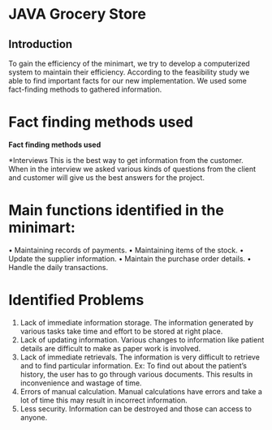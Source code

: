 # JAVA Grocery Store

## Introduction
To gain the efficiency of the minimart, we try to develop a computerized system to maintain
their efficiency. According to the feasibility study we able to find important facts for our new
implementation. We used some fact-finding methods to gathered information.

# Fact finding methods used


**Fact finding methods used**

*Interviews
This is the best way to get information from the customer. When in the
interview we asked various kinds of questions from the client and customer
will give us the best answers for the project.

# Main functions identified in the minimart:

• Maintaining records of payments.
• Maintaining items of the stock.
• Update the supplier information.
• Maintain the purchase order details.
• Handle the daily transactions.

# Identified Problems

1. Lack of immediate information storage.
    The information generated by various tasks take time and effort to be stored at right place.
2. Lack of updating information.
    Various changes to information like patient details are difficult to make as paper work is involved.
3. Lack of immediate retrievals.
    The information is very difficult to retrieve and to find particular information.
    Ex: To find out about the patient’s history, the user has to go through various documents.
      This results in inconvenience and wastage of time.
4. Errors of manual calculation.
    Manual calculations have errors and take a lot of time this may result in incorrect information.
5. Less security.
    Information can be destroyed and those can access to anyone.
